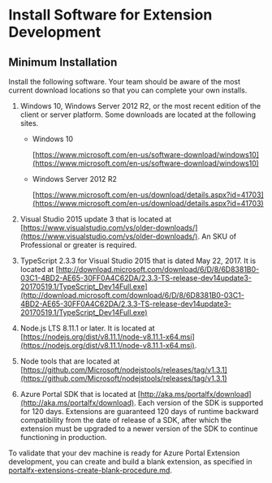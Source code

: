 <a name="install-software-for-extension-development"></a>
# Install Software for Extension Development

<!-- document headers are in the individual documents -->
<a name="install-software-for-extension-development-minimum-installation"></a>
## Minimum Installation

Install the following software. Your team should be aware of the most current download locations so that you can complete your own installs.

1. Windows 10, Windows Server 2012 R2, or the most recent edition of the client or server platform. Some downloads are located at the following sites.

    * Windows 10
    
      [https://www.microsoft.com/en-us/software-download/windows10](https://www.microsoft.com/en-us/software-download/windows10)

    * Windows Server 2012 R2

      [https://www.microsoft.com/en-us/download/details.aspx?id=41703](https://www.microsoft.com/en-us/download/details.aspx?id=41703)

1. Visual Studio 2015 update 3 that is located at [https://www.visualstudio.com/vs/older-downloads/](https://www.visualstudio.com/vs/older-downloads/). An SKU of Professional or greater is required.

1. TypeScript 2.3.3 for Visual Studio 2015 that is dated May 22, 2017. It is located at [http://download.microsoft.com/download/6/D/8/6D8381B0-03C1-4BD2-AE65-30FF0A4C62DA/2.3.3-TS-release-dev14update3-20170519.1/TypeScript_Dev14Full.exe](http://download.microsoft.com/download/6/D/8/6D8381B0-03C1-4BD2-AE65-30FF0A4C62DA/2.3.3-TS-release-dev14update3-20170519.1/TypeScript_Dev14Full.exe)

1. Node.js LTS 8.11.1 or later. It is located at 
[https://nodejs.org/dist/v8.11.1/node-v8.11.1-x64.msi](https://nodejs.org/dist/v8.11.1/node-v8.11.1-x64.msi).

1. Node tools that are located at [https://github.com/Microsoft/nodejstools/releases/tag/v1.3.1](https://github.com/Microsoft/nodejstools/releases/tag/v1.3.1)

1. Azure Portal SDK that is located at [http://aka.ms/portalfx/download](http://aka.ms/portalfx/download). Each version of the SDK is supported for 120 days. Extensions are guaranteed 120 days of runtime backward compatibility from the date of release of a SDK, after which the extension must be upgraded to a newer version of the SDK to continue functioning in production.

To validate that your dev machine is ready for Azure Portal Extension development, you can create and build a blank extension, as specified in [portalfx-extensions-create-blank-procedure.md](portalfx-extensions-create-blank-procedure.md).
